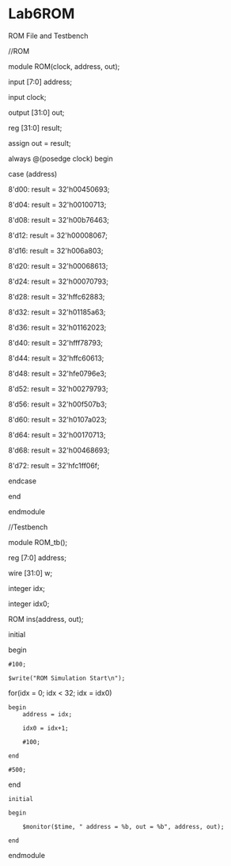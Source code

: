 # Lab6ROM
ROM File and Testbench

//ROM

module ROM(clock, address, out);

input [7:0] address;

input clock;

output [31:0] out;


reg [31:0] result;

assign out = result;


always @(posedge clock) begin


case (address)

8'd00: result = 32'h00450693;

8'd04: result = 32'h00100713;

8'd08: result = 32'h00b76463;

8'd12: result = 32'h00008067;

8'd16: result = 32'h006a803;

8'd20: result = 32'h00068613;

8'd24: result = 32'h00070793;

8'd28: result = 32'hffc62883;

8'd32: result = 32'h01185a63;

8'd36: result = 32'h01162023;

8'd40: result = 32'hfff78793;

8'd44: result = 32'hffc60613;

8'd48: result = 32'hfe0796e3;

8'd52: result = 32'h00279793;

8'd56: result = 32'h00f507b3;

8'd60: result = 32'h0107a023;

8'd64: result = 32'h00170713;

8'd68: result = 32'h00468693;

8'd72: result = 32'hfc1ff06f;

endcase

end


endmodule 


//Testbench

module ROM_tb();

reg [7:0] address;

wire [31:0] w;

integer idx;

integer idx0;


ROM ins(address, out);


initial


begin

	#100;
  
	$write("ROM Simulation Start\n");
	
  for(idx = 0; idx < 32; idx = idx0)

	begin
		address = idx;
    
		idx0 = idx+1;
    
		#100;
    
	end 
  
	#500;
  
end

	initial
  
	begin
  
		$monitor($time, " address = %b, out = %b", address, out);
    
	end
  
endmodule
